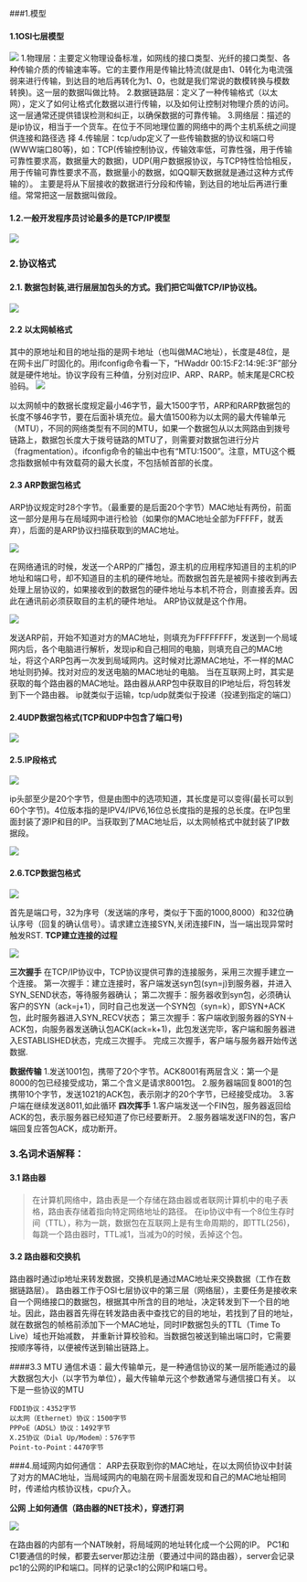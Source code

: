###1.模型
#### 1.1OSI七层模型
![](assets/markdown-img-paste-20180627180126750.png)
1.物理层：主要定义物理设备标准，如网线的接口类型、光纤的接口类型、各种传输介质的传输速率等。它的主要作用是传输比特流(就是由1、0转化为电流强弱来进行传输，到达目的地后再转化为1、0，也就是我们常说的数模转换与模数转换)。这一层的数据叫做比特。
2.数据链路层：定义了一种传输格式（以太网），定义了如何让格式化数据以进行传输，以及如何让控制对物理介质的访问。这一层通常还提供错误检测和纠正，以确保数据的可靠传输。
3.网络层：描述的是ip协议，相当于一个货车。在位于不同地理位置的网络中的两个主机系统之间提供连接和路径选
择
4.传输层：tcp/udp定义了一些传输数据的协议和端口号(WWW端口80等)，如：TCP(传输控制协议，传输效率低，可靠性强，用于传输可靠性要求高，数据量大的数据)，UDP(用户数据报协议，与TCP特性恰恰相反，用于传输可靠性要求不高，数据量小的数据，如QQ聊天数据就是通过这种方式传输的）。 主要是将从下层接收的数据进行分段和传输，到达目的地址后再进行重组。常常把这一层数据叫做段。
#### 1.2.一般开发程序员讨论最多的是TCP/IP模型
![](assets/markdown-img-paste-20180627180152460.png)

### 2.协议格式
#### 2.1. 数据包封装,进行层层加包头的方式。我们把它叫做TCP/IP协议栈。
![](assets/markdown-img-paste-2018062718020419.png)

#### 2.2 以太网帧格式
其中的原地址和目的地址指的是网卡地址（也叫做MAC地址），长度是48位，是在网卡出厂时固化的。用ifconfig命令看一下，“HWaddr 00:15:F2:14:9E:3F”部分就是硬件地址。协议字段有三种值，分别对应IP、ARP、RARP。帧末尾是CRC校验码。
![](assets/markdown-img-paste-20180627180228570.png)



以太网帧中的数据长度规定最小46字节，最大1500字节，ARP和RARP数据包的长度不够46字节，要在后面补填充位。最大值1500称为以太网的最大传输单元（MTU），不同的网络类型有不同的MTU，如果一个数据包从以太网路由到拨号链路上，数据包长度大于拨号链路的MTU了，则需要对数据包进行分片（fragmentation）。ifconfig命令的输出中也有“MTU:1500”。注意，MTU这个概念指数据帧中有效载荷的最大长度，不包括帧首部的长度。

#### 2.3 ARP数据包格式
ARP协议规定时28个字节。（最重要的是后面20个字节）MAC地址有两份，前面这一部分是用与在局域网中进行检验（如果你的MAC地址全部为FFFFF，就丢弃），后面的是ARP协议扫描获取到的MAC地址。

![](assets/markdown-img-paste-20180627180243494.png)

在网络通讯的时候，发送一个ARP的广播包，源主机的应用程序知道目的主机的IP地址和端口号，却不知道目的主机的硬件地址。而数据包首先是被网卡接收到再去处理上层协议的，如果接收到的数据包的硬件地址与本机不符合，则直接丢弃。因此在通讯前必须获取目的主机的硬件地址。    ARP协议就是这个作用。

![](assets/markdown-img-paste-20180627180308403.png)

发送ARP前，开始不知道对方的MAC地址，则填充为FFFFFFFF，发送到一个局域网内后，各个电脑进行解析，发现ip和自己相同的电脑，则填充自己的MAC地址，将这个ARP包再一次发到局域网内。这时候对比源MAC地址，不一样的MAC地址则扔掉。找对对应的发送电脑的MAC地址的电脑。
当在互联网上时，其实是获取的每个路由器的MAC地址。路由器从ARP包中获取目的IP地址后，将包转发到下一个路由器。
ip就类似于运输，tcp/udp就类似于投递（投递到指定的端口）
#### 2.4UDP数据包格式(TCP和UDP中包含了端口号)

![](assets/markdown-img-paste-20180627180322946.png)
#### 2.5.IP段格式

![](assets/markdown-img-paste-20180627180336597.png)

ip头部至少是20个字节，但是由图中的选项知道，其长度是可以变得(最长可以到60个字节)。4位版本指的是IPV4/IPV6,16位总长度指的是报的总长度。在IP包里面封装了源IP和目的IP。当获取到了MAC地址后，以太网帧格式中就封装了IP数据段。

![](assets/markdown-img-paste-20180627180350696.png)

#### 2.6.TCP数据包格式

![](assets/markdown-img-paste-20180627180405740.png)

首先是端口号，32为序号（发送端的序号，类似于下面的1000,8000）和32位确认序号（回复的确认信号）。请求建立连接SYN,关闭连接FIN，当一端出现异常时触发RST.
**TCP建立连接的过程**

![](assets/markdown-img-paste-20180627180420643.png)

**三次握手**
在TCP/IP协议中，TCP协议提供可靠的连接服务，采用三次握手建立一个连接。
第一次握手：建立连接时，客户端发送syn包(syn=j)到服务器，并进入SYN_SEND状态，等待服务器确认；
第二次握手：服务器收到syn包，必须确认客户的SYN（ack=j+1），同时自己也发送一个SYN包（syn=k），即SYN+ACK包，此时服务器进入SYN_RECV状态； 第三次握手：客户端收到服务器的SYN＋ACK包，向服务器发送确认包ACK(ack=k+1)，此包发送完毕，客户端和服务器进入ESTABLISHED状态，完成三次握手。 完成三次握手，客户端与服务器开始传送数据.

**数据传输**
1.发送1001包，携带了20个字节。ACK8001有两层含义：第一个是8000的包已经接受成功，第二个含义是请求8001包。
2.服务器端回复8001的包携带10个字节，发送1021的ACK包，表示刚才的20个字节，已经接受成功。
3.客户端在继续发送8011,如此循环
**四次挥手**
1.客户端发送一个FIN包，服务器返回给ACK的包，表示服务器已经知道了你已经要断开。
2.服务器端发送FIN的包，客户端回复应答包ACK，成功断开。









### 3.名词术语解释：
#### 3.1 路由器
> 在计算机网络中，路由表是一个存储在路由器或者联网计算机中的电子表格，路由表存储着指向特定网络地址的路径。
> 在ip协议中有一个8位生存时间（TTL），称为一跳，数据包在互联网上是有生命周期的，即TTL(256)，每跳一个路由器时，TTL减1，当减为0的时候，丢掉这个包。

#### 3.2 路由器和交换机
路由器时通过ip地址来转发数据，交换机是通过MAC地址来交换数据（工作在数据链路层）。
路由器工作于OSI七层协议中的第三层（网络层），主要任务是接收来自一个网络接口的数据包，根据其中所含的目的地址，决定转发到下一个目的地址。因此，路由器首先得在转发路由表中查找它的目的地址，若找到了目的地址，就在数据包的帧格前添加下一个MAC地址，同时IP数据包头的TTL（Time To Live）域也开始减数， 并重新计算校验和。当数据包被送到输出端口时，它需要按顺序等待，以便被传送到输出链路上。

####3.3 MTU
通信术语：最大传输单元，是一种通信协议的某一层所能通过的最大数据包大小（以字节为单位），最大传输单元这个参数通常与通信接口有关。
以下是一些协议的MTU
```
FDDI协议：4352字节
以太网（Ethernet）协议：1500字节
PPPoE（ADSL）协议：1492字节
X.25协议（Dial Up/Modem）：576字节
Point-to-Point：4470字节
```

###4.局域网内如何通信：
ARP去获取到你的MAC地址，在以太网侦协议中封装了对方的MAC地址，当局域网内的电脑在网卡层面发现和自己的MAC地址相同时，传递给内核协议栈，cpu介入。

**公网 上如何通信（路由器的NET技术），穿透打洞**

![](assets/markdown-img-paste-20180627180454547.png)

在路由器的内部有一个NAT映射，将局域网的地址转化成一个公网的IP。
PC1和C1要通信的时候，都要去server那边注册（要通过中间的路由器），server会记录pc1的公网的IP和端口。同样的记录c1的公网IP和端口号。
